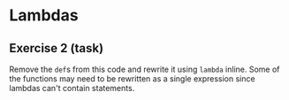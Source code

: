 # Lambdas

## Exercise 2 (task)

Remove the `def`s from this code and rewrite it using `lambda` inline. Some of the functions may need to be rewritten
as a single expression since lambdas can't contain statements.
